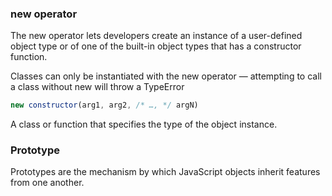 ### new operator
The new operator lets developers create an instance of a user-defined object type or of one of the built-in object types that has a constructor function.

Classes can only be instantiated with the new operator — attempting to call a class without new will throw a TypeError
<!-- syntax -->
```js
new constructor(arg1, arg2, /* …, */ argN)
```
<!-- constructor -->
A class or function that specifies the type of the object instance.

### Prototype
Prototypes are the mechanism by which JavaScript objects inherit features from one another.
